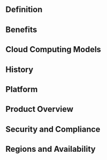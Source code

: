 ## Definition
## Benefits
## Cloud Computing Models
## History
## Platform
## Product Overview
## Security and Compliance
## Regions and Availability

